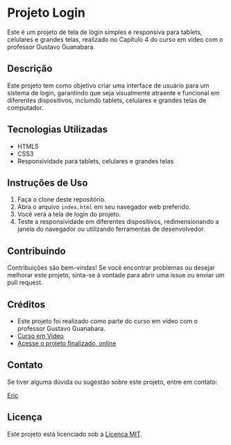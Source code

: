 # Projeto Login

Este é um projeto de tela de login simples e responsiva para tablets, celulares e grandes telas, realizado no Capítulo 4 do curso em vídeo com o professor Gustavo Guanabara.

## Descrição

Este projeto tem como objetivo criar uma interface de usuário para um sistema de login, garantindo que seja visualmente atraente e funcional em diferentes dispositivos, incluindo tablets, celulares e grandes telas de computador.

## Tecnologias Utilizadas

- HTML5
- CSS3
- Responsividade para tablets, celulares e grandes telas

## Instruções de Uso

1. Faça o clone deste repositório.
2. Abra o arquivo `index.html` em seu navegador web preferido.
3. Você verá a tela de login do projeto.
4. Teste a responsividade em diferentes dispositivos, redimensionando a janela do navegador ou utilizando ferramentas de desenvolvedor.

## Contribuindo

Contribuições são bem-vindas! Se você encontrar problemas ou desejar melhorar este projeto, sinta-se à vontade para abrir uma issue ou enviar um pull request.

## Créditos

- Este projeto foi realizado como parte do curso em vídeo com o professor Gustavo Guanabara.
- [Curso em Vídeo](https://www.cursoemvideo.com/)
- [Acesse o projeto finalizado, online](https://ericsalt.github.io/Projeto-Login/)

## Contato

Se tiver alguma dúvida ou sugestão sobre este projeto, entre em contato:

[Eric](mailto:Salgadoeric7t@gmail.com)

## Licença

Este projeto está licenciado sob a [Licença MIT](LICENSE).
